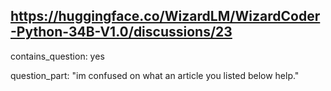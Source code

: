 ## https://huggingface.co/WizardLM/WizardCoder-Python-34B-V1.0/discussions/23

contains_question: yes

question_part: "im confused on what an article you listed below help."